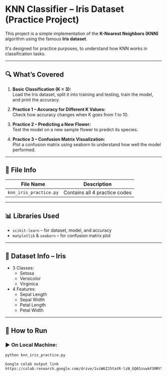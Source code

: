# KNN Classifier – Iris Dataset (Practice Project)

This project is a simple implementation of the **K-Nearest Neighbors (KNN)** algorithm using the famous **Iris dataset**.

It's designed for practice purposes, to understand how KNN works in classification tasks.

---

## 🔍 What’s Covered

1. **Basic Classification (K = 3):**  
   Load the Iris dataset, split it into training and testing, train the model, and print the accuracy.

2. **Practice 1 – Accuracy for Different K Values:**  
   Check how accuracy changes when K goes from 1 to 10.

3. **Practice 2 – Predicting a New Flower:**  
   Test the model on a new sample flower to predict its species.

4. **Practice 3 – Confusion Matrix Visualization:**  
   Plot a confusion matrix using seaborn to understand how well the model performed.

---

## 📁 File Info

| File Name              | Description                          |
|------------------------|--------------------------------------|
| `knn_iris_practice.py` | Contains all 4 practice codes        |

---

## 📊 Libraries Used

- `scikit-learn` – for dataset, model, and accuracy  
- `matplotlib` & `seaborn` – for confusion matrix plot

---

## 📘 Dataset Info – Iris

- 3 Classes:
  - Setosa
  - Versicolor
  - Virginica
- 4 Features:
  - Sepal Length
  - Sepal Width
  - Petal Length
  - Petal Width

---

## 🚀 How to Run

### ▶️ On Local Machine:

```bash
python knn_iris_practice.py

Google colab output link
https://colab.research.google.com/drive/1viW6ZJ5tatR-lzN_GQ65zvwkFSMRY7nk
